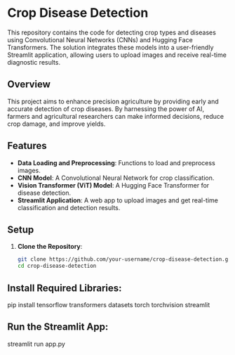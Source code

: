 # Crop Disease Detection

This repository contains the code for detecting crop types and diseases using Convolutional Neural Networks (CNNs) and Hugging Face Transformers. The solution integrates these models into a user-friendly Streamlit application, allowing users to upload images and receive real-time diagnostic results.

## Overview

This project aims to enhance precision agriculture by providing early and accurate detection of crop diseases. By harnessing the power of AI, farmers and agricultural researchers can make informed decisions, reduce crop damage, and improve yields.

## Features

- **Data Loading and Preprocessing**: Functions to load and preprocess images.
- **CNN Model**: A Convolutional Neural Network for crop classification.
- **Vision Transformer (ViT) Model**: A Hugging Face Transformer for disease detection.
- **Streamlit Application**: A web app to upload images and get real-time classification and detection results.

## Setup

1. **Clone the Repository**:
   ```bash
   git clone https://github.com/your-username/crop-disease-detection.git
   cd crop-disease-detection
   
## Install Required Libraries:
pip install tensorflow transformers datasets torch torchvision streamlit

## Run the Streamlit App:
streamlit run app.py
